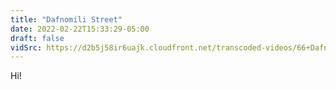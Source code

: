 ```yaml
---
title: "Dafnomili Street"
date: 2022-02-22T15:33:29-05:00
draft: false
vidSrc: https://d2b5j58ir6uajk.cloudfront.net/transcoded-videos/66+Dafnomili+St-.mp4
---
```


Hi!

